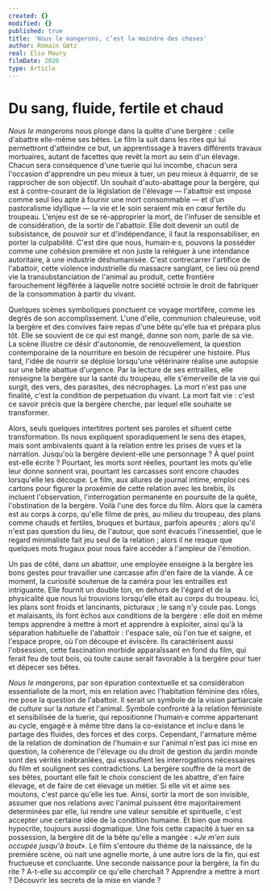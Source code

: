```yaml
---
created: {}
modified: {}
published: true
title: 'Nous le mangerons, c’est la moindre des choses'
author: Romain Gœtz
real: Elsa Maury
filmDate: 2020
type: Article
---
```

# Du sang, fluide, fertile et chaud

*Nous le mangerons* nous plonge dans la quête d'une bergère : celle d'abattre elle-même ses bêtes. Le film la suit dans les rites qui lui permettront d'atteindre ce but, un apprentissage à travers différents travaux mortuaires, autant de facettes que revêt la mort au sein d'un élevage. Chacun sera conséquence d'une tuerie qui lui incombe, chacun sera l'occasion d'apprendre un peu mieux à tuer, un peu mieux à équarrir, de se rapprocher de son objectif. Un souhait d'auto-abattage pour la bergère, qui est à contre-courant de la législation de l'élevage — l'abattoir est imposé comme seul lieu apte à fournir une mort consommable — et d'un pastoralisme idyllique — la vie et le soin seraient mis en cœur fertile du troupeau. L'enjeu est de se ré-approprier la mort, de l'infuser de sensible et de considération, de la sortir de l'abattoir. Elle doit devenir un outil de subsistance, de pouvoir sur et d'indépendance, il faut la responsabiliser, en porter la culpabilité. C'est dire que nous, humain·e·s, pouvons la posséder comme une cohésion première et non juste la reléguer à une intendance autoritaire, à une industrie déshumanisée. C'est contrecarrer l'artifice de l'abattoir, cette violence industrielle du massacre sanglant, ce lieu où prend vie la transubstanciation de l'animal au produit, cette frontière farouchement légiférée à laquelle notre société octroie le droit de fabriquer de la consommation à partir du vivant.
 
Quelques scènes symboliques ponctuent ce voyage mortifère, comme les degrés de son accomplissement. L'une d'elle, communion chaleureuse, voit la bergère et des convives faire repas d'une bête qu'elle tua et prépara plus tôt. Elle se souvient de ce qui est mangé, donne son nom, parle de sa vie. La scène illustre ce désir d'autonomie, de renouvellement, la question contemporaine de la nourriture en besoin de récupérer une histoire. Plus tard, l'idée de nourrir se déploie lorsqu'une vétérinaire réalise une autopsie sur une bête abattue d'urgence. Par la lecture de ses entrailles, elle renseigne la bergère sur la santé du troupeau, elle s'émerveille de la vie qui surgit, des vers, des parasites, des nécrophages. La mort n'est pas une finalité, c'est la condition de perpetuation du vivant. La mort fait vie : c'est ce savoir précis que la bergère cherche, par lequel elle souhaite se transformer.

Alors, seuls quelques intertitres portent ses paroles et situent cette transformation. Ils nous expliquent sporadiquement le sens des étapes, mais sont ambivalents quant à la relation entre les prises de vues et la narration. Jusqu'où la bergère devient-elle une personnage ? À quel point est-elle écrite ? Pourtant, les morts sont réelles, pourtant les mots qu'elle leur donne sonnent vrai, pourtant les carcasses sont encore chaudes lorsqu'elle les découpe. Le film, aux allures de journal intime, emploi ces cartons pour figurer la proxémie de cette relation avec les brebis, ils incluent l'observation, l'interrogation permanente en poursuite de la quête, l'obstination de la bergère. Voilà l'une des force du film. Alors que la caméra est au corps à corps, qu'elle filme de près, au milieu du troupeau, des plans comme chauds et fertiles, bruques et burtaux, parfois apeurés ; alors qu'il n'est pas question du lieu, de l'autour, que sont évacués l'inessentiel, que le regard minimaliste fait jeu seul de la relation ; alors il ne resque que quelques mots frugaux pour nous faire accéder à l'ampleur de l'émotion.

Un pas de côté, dans un abattoir, une employée enseigne à la bergère les bons gestes pour travailler une carcasse afin d'en faire de la viande. À ce moment, la curiosité soutenue de la caméra pour les entrailles est intriguante. Elle fournit un double ton, en dehors de l'égard et de la physicalité que nous lui trouvions lorsqu'elle était au corps du troupeau. Ici, les plans sont froids et lancinants, picturaux ; le sang n'y coule pas. Longs et malaisants, ils font échos aux conditions de la bergère : elle doit en même temps apprendre à mettre à mort et apprendre à exploiter, ainsi qu'à la séparation habituelle de l'abattoir : l'espace sale, où l'on tue et saigne, et l'espace propre, où l'on découpe et éviscère. Ils caractérisent aussi l'obsession, cette fascination morbide apparaîssant en fond du film, qui ferait feu de tout bois, où toute cause serait favorable à la bergère pour tuer et dépecer ses bêtes. 

*Nous le mangerons*, par son épuration contextuelle et sa considération essentialiste de la mort, mis en relation avec l'habitation féminine des rôles, me pose la question de l'abattoir. Il serait un symbole de la vision partiarcale de *culture* sur la *nature* et l'animal. Symbole confronté à la relation féministe et sensibilisée de la tuerie, qui repositionne l'humain·e comme appartenant au cycle, engagé·e à même titre dans la co-existance et inclu·e dans le partage des fluides, des forces et des corps. Cependant, l'armature même de la relation de domination de l'humain·e sur l'animal n'est pas ici mise en question, la cohérence de l'élevage ou du droit de gestion du jardin monde sont des vérités inébranlées, qui essouflent les interrogations nécessaires du film et soulignent ses contradictions. La bergère souffre de la mort de ses bêtes, pourtant elle fait le choix conscient de les abattre, d'en faire élevage, et de faire de cet élevage un métier. Si elle vit et aime ses moutons, c'est parce qu'elle les tue. Ainsi, sortir la mort de son invisible, assumer que nos relations avec l'animal puissent être majoritairement determinées par elle, lui rendre une valeur sensible et spirituelle, c'est accepter une certaine idée de la condition humaine. Et bien que moins hypocrite, toujours aussi dogmatique. Une fois cette capacité à tuer en sa possession, la bergère dit de la bête qu'elle a mangée : «*Je m'en suis occupée jusqu'à bout*». Le film s'entoure du thème de la naissance, de la première scène, où nait une agnelle morte, à une autre lors de la fin, qui est fructueuse et concluante. Une seconde naissance pour la bergère, la fin du rite ? A-t-elle su accomplir ce qu'elle cherchait ? Apprendre a mettre à mort ? Découvrir les secrets de la mise en viande ?